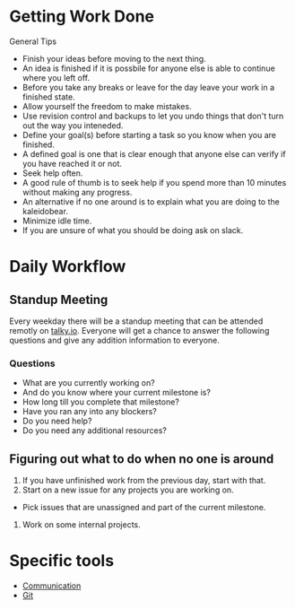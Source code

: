 # Getting Work Done
General Tips
- Finish your ideas before moving to the next thing. 
 - An idea is finished if it is possbile for anyone else is able to continue where you left off.
 - Before you take any breaks or leave for the day leave your work in a finished state.
- Allow yourself the freedom to make mistakes.
 - Use revision control and backups to let you undo things that don't turn out the way you inteneded.
- Define your goal(s) before starting a task so you know when you are finished.
 - A defined goal is one that is clear enough that anyone else can verify if you have reached it or not.
- Seek help often.
 - A good rule of thumb is to seek help if you spend more than 10 minutes without making any progress.
 - An alternative if no one around is to explain what you are doing to the kaleidobear.
- Minimize idle time.
 - If you are unsure of what you should be doing ask on slack.

# Daily Workflow
## Standup Meeting
Every weekday there will be a standup meeting that can be attended remotly on [talky.io](beta.talky.io/wildland). Everyone will get a chance to answer the following questions and give any addition information to everyone.
### Questions
- What are you currently working on? 
- And do you know where your current milestone is? 
- How long till you complete that milestone?
- Have you ran any into any blockers? 
- Do you need help?
- Do you need any additional resources?

## Figuring out what to do when no one is around
1. If you have unfinished work from the previous day, start with that.
1. Start on a new issue for any projects you are working on.
 - Pick issues that are unassigned and part of the current milestone.
1. Work on some internal projects.

# Specific tools
- [Communication](/development/workflow/communication)
- [Git](/development/workflow/git)
